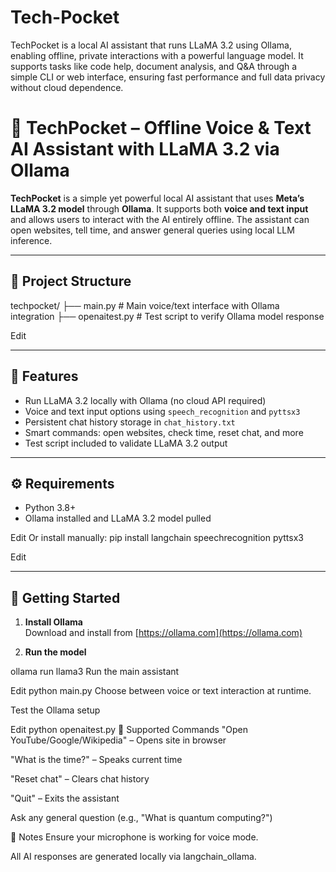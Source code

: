 # Tech-Pocket
TechPocket is a local AI assistant that runs LLaMA 3.2 using Ollama, enabling offline, private interactions with a powerful language model. It supports tasks like code help, document analysis, and Q&amp;A through a simple CLI or web interface, ensuring fast performance and full data privacy without cloud dependence. 

# 🤖 TechPocket – Offline Voice & Text AI Assistant with LLaMA 3.2 via Ollama

**TechPocket** is a simple yet powerful local AI assistant that uses **Meta’s LLaMA 3.2 model** through **Ollama**. It supports both **voice and text input** and allows users to interact with the AI entirely offline. The assistant can open websites, tell time, and answer general queries using local LLM inference.

---

## 📂 Project Structure

techpocket/
├── main.py # Main voice/text interface with Ollama integration
├── openaitest.py # Test script to verify Ollama model response

Edit

---

## 🧠 Features

- Run LLaMA 3.2 locally with Ollama (no cloud API required)
- Voice and text input options using `speech_recognition` and `pyttsx3`
- Persistent chat history storage in `chat_history.txt`
- Smart commands: open websites, check time, reset chat, and more
- Test script included to validate LLaMA 3.2 output

---

## ⚙️ Requirements

- Python 3.8+
- Ollama installed and LLaMA 3.2 model pulled



Edit
Or install manually:
pip install langchain speechrecognition pyttsx3

Edit

---

## 🚀 Getting Started

1. **Install Ollama**  
 Download and install from [https://ollama.com](https://ollama.com)

2. **Run the model**

 ollama run llama3
Run the main assistant



Edit
python main.py
Choose between voice or text interaction at runtime.

Test the Ollama setup


Edit
python openaitest.py
💬 Supported Commands
"Open YouTube/Google/Wikipedia" – Opens site in browser

"What is the time?" – Speaks current time

"Reset chat" – Clears chat history

"Quit" – Exits the assistant

Ask any general question (e.g., "What is quantum computing?")

📌 Notes
Ensure your microphone is working for voice mode.

All AI responses are generated locally via langchain_ollama.
